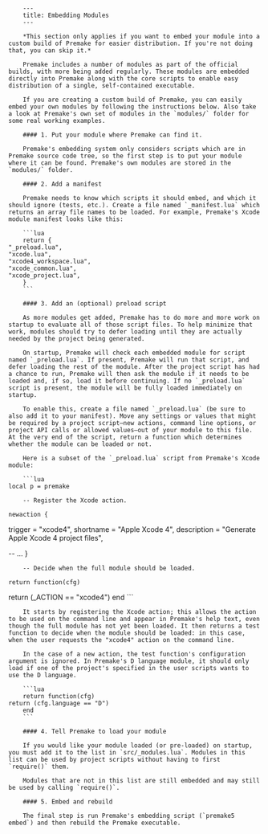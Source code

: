 		---
		title: Embedding Modules
		---
		
		*This section only applies if you want to embed your module into a custom build of Premake for easier distribution. If you're not doing that, you can skip it.*
		
		Premake includes a number of modules as part of the official builds, with more being added regularly. These modules are embedded directly into Premake along with the core scripts to enable easy distribution of a single, self-contained executable.
		
		If you are creating a custom build of Premake, you can easily embed your own modules by following the instructions below. Also take a look at Premake's own set of modules in the `modules/` folder for some real working examples.
		
		#### 1. Put your module where Premake can find it.
		
		Premake's embedding system only considers scripts which are in Premake source code tree, so the first step is to put your module where it can be found. Premake's own modules are stored in the `modules/` folder.
		
		#### 2. Add a manifest
		
		Premake needs to know which scripts it should embed, and which it should ignore (tests, etc.). Create a file named `_manifest.lua` which returns an array file names to be loaded. For example, Premake's Xcode module manifest looks like this:
		
		```lua
		return {
    "_preload.lua",
    "xcode.lua",
    "xcode4_workspace.lua",
    "xcode_common.lua",
    "xcode_project.lua",
		}
		```
		
		#### 3. Add an (optional) preload script
		
		As more modules get added, Premake has to do more and more work on startup to evaluate all of those script files. To help minimize that work, modules should try to defer loading until they are actually needed by the project being generated.
		
		On startup, Premake will check each embedded module for script named `_preload.lua`. If present, Premake will run that script, and defer loading the rest of the module. After the project script has had a chance to run, Premake will then ask the module if it needs to be loaded and, if so, load it before continuing. If no `_preload.lua` script is present, the module will be fully loaded immediately on startup.
		
		To enable this, create a file named `_preload.lua` (be sure to also add it to your manifest). Move any settings or values that might be required by a project script—new actions, command line options, or project API calls or allowed values—out of your module to this file. At the very end of the script, return a function which determines whether the module can be loaded or not.
		
		Here is a subset of the `_preload.lua` script from Premake's Xcode module:
		
		```lua
    local p = premake
		
		-- Register the Xcode action.
		
    newaction {
trigger     = "xcode4",
shortname   = "Apple Xcode 4",
description = "Generate Apple Xcode 4 project files",
		
-- …
    }
		
		-- Decide when the full module should be loaded.
		
    return function(cfg)
return (_ACTION == "xcode4")
    end
		```
		
		It starts by registering the Xcode action; this allows the action to be used on the command line and appear in Premake's help text, even though the full module has not yet been loaded. It then returns a test function to decide when the module should be loaded: in this case, when the user requests the "xcode4" action on the command line.
		
		In the case of a new action, the test function's configuration argument is ignored. In Premake's D language module, it should only load if one of the project's specified in the user scripts wants to use the D language.
		
		```lua
		return function(cfg)
    return (cfg.language == "D")
		end
		```
		
		#### 4. Tell Premake to load your module
		
		If you would like your module loaded (or pre-loaded) on startup, you must add it to the list in `src/_modules.lua`. Modules in this list can be used by project scripts without having to first `require()` them.
		
		Modules that are not in this list are still embedded and may still be used by calling `require()`.
		
		#### 5. Embed and rebuild
		
		The final step is run Premake's embedding script (`premake5 embed`) and then rebuild the Premake executable.
		
